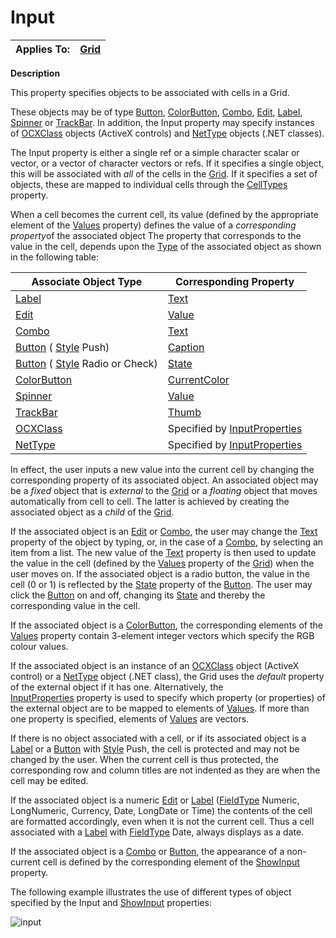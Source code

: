 




<h1 class="heading"><span class="name">Input</span></h1>

| Applies To: | [Grid](../a-z/grid.md) |
| --- | ---  |


**Description**


This property specifies objects to be associated with cells in a Grid.



These
objects may be of type [Button](../a-z/button.md), [ColorButton](../a-z/colorbutton.md),
[Combo](../a-z/combo.md), [Edit](../a-z/edit.md), [Label](../a-z/label.md),
[Spinner](../a-z/spinner.md) or [TrackBar](../a-z/trackbar.md).
In addition, the Input property may specify instances of [OCXClass](../a-z/ocxclass.md) objects (ActiveX controls) and [NetType](../a-z/nettype.md) objects (.NET classes).


The Input property is either a single ref or a simple character scalar or
vector, or a vector of character vectors or refs. If it specifies a single
object, this will be associated with *all* of the cells in the [Grid](../a-z/grid.md).
If it specifies a set of objects, these are mapped to individual cells through
the [CellTypes](../a-z/celltypes.md) property.


When a cell becomes the current cell, its value (defined by the appropriate
element of the [Values](../a-z/values.md) property) defines the
value of a *corresponding property*of the associated object The
property that corresponds to the value in the cell, depends upon the [Type](../a-z/type.md) of the associated object as shown in the following table:


| Associate Object Type | Corresponding Property |
| --- | ---  |
| [Label](../a-z/label.md) | [Text](../a-z/text.md) |
| [Edit](../a-z/edit.md) | [Value](../a-z/value.md) |
| [Combo](../a-z/combo.md) | [Text](../a-z/text.md) |
| [Button](../a-z/button.md) ( [Style](../a-z/style.md) Push) | [Caption](../a-z/caption.md) |
| [Button](../a-z/button.md) ( [Style](../a-z/style.md) Radio or Check) | [State](../a-z/state.md) |
| [ColorButton](../a-z/colorbutton.md) | [CurrentColor](../a-z/currentcolor.md) |
| [Spinner](../a-z/spinner.md) | [Value](../a-z/value.md) |
| [TrackBar](../a-z/trackbar.md) | [Thumb](../a-z/thumb.md) |
| [OCXClass](../a-z/ocxclass.md) | Specified by [InputProperties](../a-z/inputproperties.md) |
| [NetType](../a-z/nettype.md) | Specified by [InputProperties](../a-z/inputproperties.md) |


In effect, the user inputs a new value into the current cell by changing the
corresponding property of its associated object. An associated object may be a *fixed* object that is *external* to the [Grid](../a-z/grid.md) or a *floating* object that moves automatically from cell to cell. The latter is achieved by
creating the associated object as a *child* of the [Grid](../a-z/grid.md).


If the associated object is an [Edit](../a-z/edit.md) or [Combo](../a-z/combo.md),
the user may change the [Text](../a-z/text.md) property of the
object by typing, or, in the case of a [Combo](../a-z/combo.md),
by selecting an item from a list. The new value of the [Text](../a-z/text.md) property is then used to update the value in the cell (defined by the [Values](../a-z/values.md) property of the [Grid](../a-z/grid.md)) when the user moves on. If
the associated object is a radio button, the value in the cell (0 or 1) is
reflected by the [State](../a-z/state.md) property of the [Button](../a-z/button.md).
The user may click the [Button](../a-z/button.md) on and off,
changing its [State](../a-z/state.md) and thereby the
corresponding value in the cell.


If the associated object is a [ColorButton](../a-z/colorbutton.md),
the corresponding elements of the [Values](../a-z/values.md) property contain 3-element integer vectors which specify the RGB colour values.


If the associated object is an instance of an [OCXClass](../a-z/ocxclass.md) object (ActiveX control) or a [NetType](../a-z/nettype.md) object
(.NET class), the Grid uses the *default* property of the external object
if it has one. Alternatively, the [InputProperties](../a-z/inputproperties.md) property is used to specify which property (or properties) of the external
object are to be mapped to elements of [Values](../a-z/values.md).
If more than one property is specified, elements of [Values](../a-z/values.md) are vectors.


If there is no object associated with a cell, or if its associated object is
a [Label](../a-z/label.md) or a [Button](../a-z/button.md) with [Style](../a-z/style.md) Push, the cell is protected and
may not be changed by the user. When the current cell is thus protected, the
corresponding row and column titles are not indented as they are when the cell
may be edited.


If the associated object is a numeric [Edit](../a-z/edit.md) or
[Label](../a-z/label.md) ([FieldType](../a-z/fieldtype.md) Numeric, LongNumeric, Currency, Date, LongDate or Time) the contents of the cell
are formatted accordingly, even when it is not the current cell. Thus a cell
associated with a [Label](../a-z/label.md) with [FieldType](../a-z/fieldtype.md) Date, always displays as a date.


If the associated object is a [Combo](../a-z/combo.md) or [Button](../a-z/button.md),
the appearance of a non-current cell is defined by the corresponding element of
the [ShowInput](../a-z/showinput.md) property.



The following example illustrates the use of different types of object
specified by the Input and [ShowInput](../a-z/showinput.md) properties:


![input](../img/input.gif)



